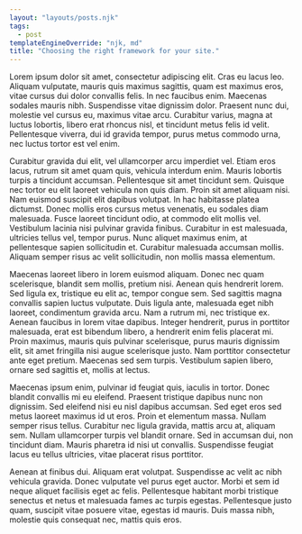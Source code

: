```yaml
---
layout: "layouts/posts.njk"
tags:
  - post
templateEngineOverride: "njk, md"
title: "Choosing the right framework for your site."
---
```


Lorem ipsum dolor sit amet, consectetur adipiscing elit. Cras eu lacus leo. Aliquam vulputate, mauris quis maximus sagittis, quam est maximus eros, vitae cursus dui dolor convallis felis. In nec faucibus enim. Maecenas sodales mauris nibh. Suspendisse vitae dignissim dolor. Praesent nunc dui, molestie vel cursus eu, maximus vitae arcu. Curabitur varius, magna at luctus lobortis, libero erat rhoncus nisl, et tincidunt metus felis id velit. Pellentesque viverra, dui id gravida tempor, purus metus commodo urna, nec luctus tortor est vel enim.

Curabitur gravida dui elit, vel ullamcorper arcu imperdiet vel. Etiam eros lacus, rutrum sit amet quam quis, vehicula interdum enim. Mauris lobortis turpis a tincidunt accumsan. Pellentesque sit amet tincidunt sem. Quisque nec tortor eu elit laoreet vehicula non quis diam. Proin sit amet aliquam nisi. Nam euismod suscipit elit dapibus volutpat. In hac habitasse platea dictumst. Donec mollis eros cursus metus venenatis, eu sodales diam malesuada. Fusce laoreet tincidunt odio, at commodo elit mollis vel. Vestibulum lacinia nisi pulvinar gravida finibus. Curabitur in est malesuada, ultricies tellus vel, tempor purus. Nunc aliquet maximus enim, at pellentesque sapien sollicitudin et. Curabitur malesuada accumsan mollis. Aliquam semper risus ac velit sollicitudin, non mollis massa elementum.

Maecenas laoreet libero in lorem euismod aliquam. Donec nec quam scelerisque, blandit sem mollis, pretium nisi. Aenean quis hendrerit lorem. Sed ligula ex, tristique eu elit ac, tempor congue sem. Sed sagittis magna convallis sapien luctus vulputate. Duis ligula ante, malesuada eget nibh laoreet, condimentum gravida arcu. Nam a rutrum mi, nec tristique ex. Aenean faucibus in lorem vitae dapibus. Integer hendrerit, purus in porttitor malesuada, erat est bibendum libero, a hendrerit enim felis placerat mi. Proin maximus, mauris quis pulvinar scelerisque, purus mauris dignissim elit, sit amet fringilla nisi augue scelerisque justo. Nam porttitor consectetur ante eget pretium. Maecenas sed sem turpis. Vestibulum sapien libero, ornare sed sagittis et, mollis at lectus.

Maecenas ipsum enim, pulvinar id feugiat quis, iaculis in tortor. Donec blandit convallis mi eu eleifend. Praesent tristique dapibus nunc non dignissim. Sed eleifend nisi eu nisl dapibus accumsan. Sed eget eros sed metus laoreet maximus id ut eros. Proin et elementum massa. Nullam semper risus tellus. Curabitur nec ligula gravida, mattis arcu at, aliquam sem. Nullam ullamcorper turpis vel blandit ornare. Sed in accumsan dui, non tincidunt diam. Mauris pharetra id nisi ut convallis. Suspendisse feugiat lacus eu tellus ultricies, vitae placerat risus porttitor.

Aenean at finibus dui. Aliquam erat volutpat. Suspendisse ac velit ac nibh vehicula gravida. Donec vulputate vel purus eget auctor. Morbi et sem id neque aliquet facilisis eget ac felis. Pellentesque habitant morbi tristique senectus et netus et malesuada fames ac turpis egestas. Pellentesque justo quam, suscipit vitae posuere vitae, egestas id mauris. Duis massa nibh, molestie quis consequat nec, mattis quis eros.
